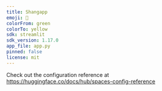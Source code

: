 ```yaml
---
title: Shangapp
emoji: 🐨
colorFrom: green
colorTo: yellow
sdk: streamlit
sdk_version: 1.17.0
app_file: app.py
pinned: false
license: mit
---
```


Check out the configuration reference at https://huggingface.co/docs/hub/spaces-config-reference
